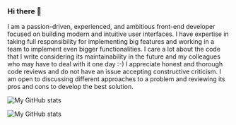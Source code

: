 ### Hi there 👋

I am a passion-driven, experienced, and ambitious front-end developer focused on building modern and intuitive user interfaces. I have expertise in taking full responsibility for implementing big features and working in a team to implement even bigger functionalities. I care a lot about the code that I write considering its maintainability in the future and my colleagues who may have to deal with it one day :-) I appreciate honest and thorough code reviews and do not have an issue accepting constructive criticism. I am open to discussing different approaches to a problem and reviewing its pros and cons to develop the best solution.

![My GitHub stats](https://github-readme-stats.vercel.app/api?username=przemo246&show_icons=true&theme=dark)

![My GitHub stats](https://github-readme-stats.vercel.app/api/top-langs/?username=przemo246&show_icons=true&theme=dark)

